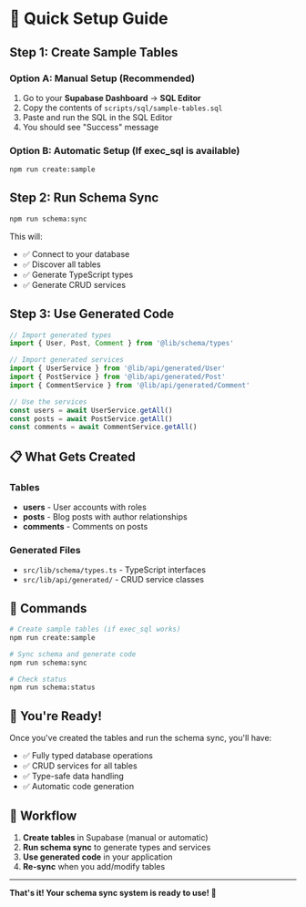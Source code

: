 # 🚀 Quick Setup Guide

## Step 1: Create Sample Tables

### Option A: Manual Setup (Recommended)

1. Go to your **Supabase Dashboard** → **SQL Editor**
2. Copy the contents of `scripts/sql/sample-tables.sql`
3. Paste and run the SQL in the SQL Editor
4. You should see "Success" message

### Option B: Automatic Setup (If exec_sql is available)

```bash
npm run create:sample
```

## Step 2: Run Schema Sync

```bash
npm run schema:sync
```

This will:

- ✅ Connect to your database
- ✅ Discover all tables
- ✅ Generate TypeScript types
- ✅ Generate CRUD services

## Step 3: Use Generated Code

```typescript
// Import generated types
import { User, Post, Comment } from '@lib/schema/types'

// Import generated services
import { UserService } from '@lib/api/generated/User'
import { PostService } from '@lib/api/generated/Post'
import { CommentService } from '@lib/api/generated/Comment'

// Use the services
const users = await UserService.getAll()
const posts = await PostService.getAll()
const comments = await CommentService.getAll()
```

## 📋 What Gets Created

### Tables

- **users** - User accounts with roles
- **posts** - Blog posts with author relationships
- **comments** - Comments on posts

### Generated Files

- `src/lib/schema/types.ts` - TypeScript interfaces
- `src/lib/api/generated/` - CRUD service classes

## 🔧 Commands

```bash
# Create sample tables (if exec_sql works)
npm run create:sample

# Sync schema and generate code
npm run schema:sync

# Check status
npm run schema:status
```

## 🎉 You're Ready!

Once you've created the tables and run the schema sync, you'll have:

- ✅ Fully typed database operations
- ✅ CRUD services for all tables
- ✅ Type-safe data handling
- ✅ Automatic code generation

## 🔄 Workflow

1. **Create tables** in Supabase (manual or automatic)
2. **Run schema sync** to generate types and services
3. **Use generated code** in your application
4. **Re-sync** when you add/modify tables

---

**That's it! Your schema sync system is ready to use! 🎉**
